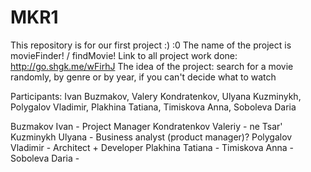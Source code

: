 # MKR1
This repository is for our first project :)
:0
The name of the project is movieFinder! / findMovie!
Link to all project work done: http://go.shgk.me/wFirhJ
The idea of the project: search for a movie randomly, by genre or by year, if you can't decide what to watch

Participants: Ivan Buzmakov, Valery Kondratenkov, Ulyana Kuzminykh,
Polygalov Vladimir, Plakhina Tatiana, Timiskova Anna, Soboleva Daria

Buzmakov Ivan - Project Manager
Kondratenkov Valeriy - ne Tsar'
Kuzminykh Ulyana - Business analyst (product manager)?
Polygalov Vladimir - Architect + Developer
Plakhina Tatiana -
Timiskova Anna -
Soboleva Daria - 

